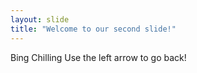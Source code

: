 ```yaml
---
layout: slide
title: "Welcome to our second slide!"
---
```

Bing Chilling
Use the left arrow to go back!
